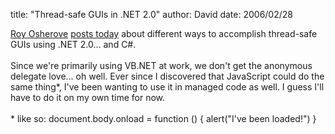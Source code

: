 
title: "Thread-safe GUIs in .NET 2.0"
author: David
date: 2006/02/28

[Roy Osherove](http://weblogs.asp.net/rosherove/) [posts today](http://weblogs.asp.net/rosherove/archive/2006/03/01/439309.aspx) about different ways to accomplish thread-safe GUIs using .NET 2.0... and C#.<br><br>Since we're primarily using VB.NET at work, we don't get the anonymous delegate love... oh well. Ever since I discovered that JavaScript could do the same thing*, I've been wanting to use it in managed code as well. I guess I'll have to do it on my own time for now.<br><br>* like so:  document.body.onload = function () { alert("I've been loaded!") }<br>
